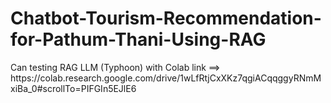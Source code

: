 # Chatbot-Tourism-Recommendation-for-Pathum-Thani-Using-RAG
<p>Can testing RAG LLM (Typhoon) with Colab link ==> https://colab.research.google.com/drive/1wLfRtjCxXKz7qgiACqqggyRNmMxiBa_0#scrollTo=PIFGIn5EJlE6</p>
